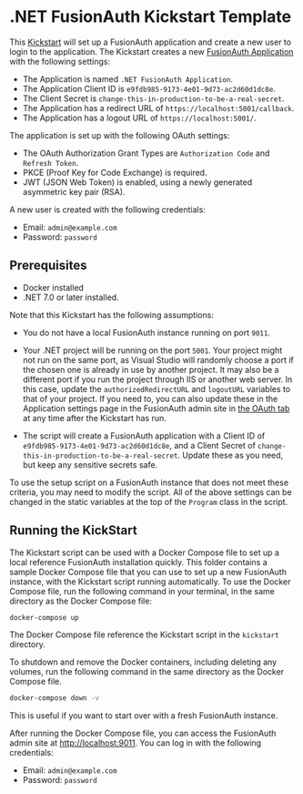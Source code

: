 # .NET FusionAuth Kickstart Template

This [Kickstart](https://fusionauth.io/docs/v1/tech/installation-guide/kickstart) will set up a FusionAuth application and create a new user to login to the application. The Kickstart creates a new [FusionAuth Application](https://fusionauth.io/docs/v1/tech/core-concepts/applications) with the following settings:

- The Application is named `.NET FusionAuth Application`.
- The Application Client ID is `e9fdb985-9173-4e01-9d73-ac2d60d1dc8e`.
- The Client Secret is `change-this-in-production-to-be-a-real-secret`.
- The Application has a redirect URL of `https://localhost:5001/callback`.
- The Application has a logout URL of `https://localhost:5001/`.

The application is set up with the following OAuth settings:

- The OAuth Authorization Grant Types are `Authorization Code` and `Refresh Token`.
- PKCE (Proof Key for Code Exchange) is required.
- JWT (JSON Web Token) is enabled, using a newly generated asymmetric key pair (RSA).

A new user is created with the following credentials:
- Email: `admin@example.com`
- Password: `password`

## Prerequisites

-  Docker installed
- .NET 7.0 or later installed.

Note that this Kickstart has the following assumptions:

- You do not have a local FusionAuth instance running on port `9011`.

- Your .NET project will be running on the port `5001`. Your project might not run on the same port, as Visual Studio will randomly choose a port if the chosen one is already in use by another project. It may also be a different port if you run the project through IIS or another web server. In this case, update the `authorizedRedirectURL` and `logoutURL` variables to that of your project. If you need to, you can also update these in the Application settings page in the FusionAuth admin site in [the OAuth tab](https://fusionauth.io/docs/v1/tech/core-concepts/applications#oauth) at any time after the Kickstart has run.

- The script will create a FusionAuth application with a Client ID of `e9fdb985-9173-4e01-9d73-ac2d60d1dc8e`, and a Client Secret of `change-this-in-production-to-be-a-real-secret`. Update these as you need, but keep any sensitive secrets safe.

To use the setup script on a FusionAuth instance that does not meet these criteria, you may need to modify the script. All of the above settings can be changed in the static variables at the top of the `Program` class in the script.

## Running the KickStart

The Kickstart script can be used with a Docker Compose file to set up a local reference FusionAuth installation quickly. This folder contains a sample Docker Compose file that you can use to set up a new FusionAuth instance, with the Kickstart script running automatically. To use the Docker Compose file, run the following command in your terminal, in the same directory as the Docker Compose file:

```bash
docker-compose up
``` 

The Docker Compose file reference the Kickstart script in the `kickstart` directory. 

To shutdown and remove the Docker containers, including deleting any volumes, run the following command in the same directory as the Docker Compose file.

```bash
docker-compose down -v
```

This is useful if you want to start over with a fresh FusionAuth instance.

After running the Docker Compose file, you can access the FusionAuth admin site at [http://localhost:9011](http://localhost:9011). You can log in with the following credentials:

- Email: `admin@example.com`
- Password: `password`
